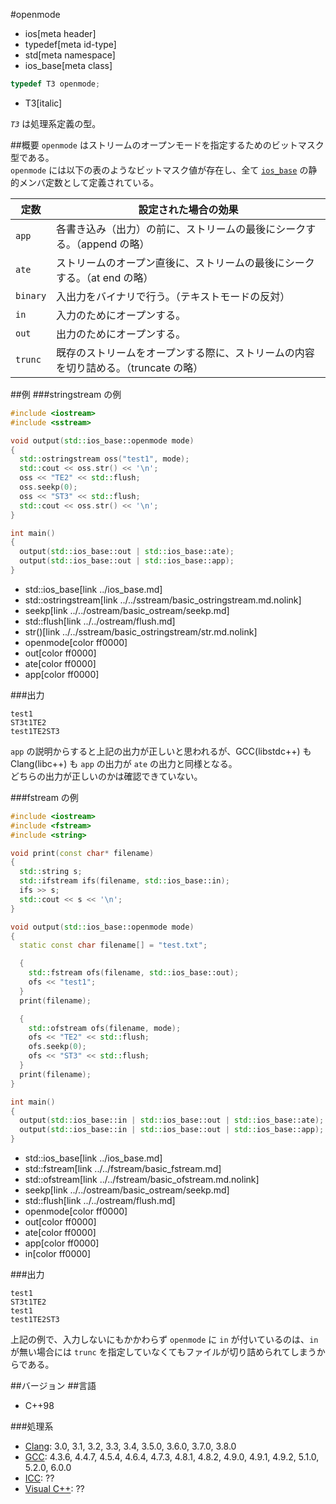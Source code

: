 #openmode
* ios[meta header]
* typedef[meta id-type]
* std[meta namespace]
* ios_base[meta class]

```cpp
typedef T3 openmode;
```
* T3[italic]

*`T3`* は処理系定義の型。

##概要
`openmode` はストリームのオープンモードを指定するためのビットマスク型である。  
`openmode` には以下の表のようなビットマスク値が存在し、全て [`ios_base`](../ios_base.md) の静的メンバ定数として定義されている。

| 定数 | 設定された場合の効果 |
|------|----------------------|
| `app` | 各書き込み（出力）の前に、ストリームの最後にシークする。（append の略） |
| `ate` | ストリームのオープン直後に、ストリームの最後にシークする。（at end の略） |
| `binary` | 入出力をバイナリで行う。（テキストモードの反対） |
| `in` | 入力のためにオープンする。 |
| `out` | 出力のためにオープンする。 |
| `trunc` | 既存のストリームをオープンする際に、ストリームの内容を切り詰める。（truncate の略） |


##例
###stringstream の例
```cpp
#include <iostream>
#include <sstream>

void output(std::ios_base::openmode mode)
{
  std::ostringstream oss("test1", mode);
  std::cout << oss.str() << '\n';
  oss << "TE2" << std::flush;
  oss.seekp(0);
  oss << "ST3" << std::flush;
  std::cout << oss.str() << '\n';
}

int main()
{
  output(std::ios_base::out | std::ios_base::ate);
  output(std::ios_base::out | std::ios_base::app);
}
```
* std::ios_base[link ../ios_base.md]
* std::ostringstream[link ../../sstream/basic_ostringstream.md.nolink]
* seekp[link ../../ostream/basic_ostream/seekp.md]
* std::flush[link ../../ostream/flush.md]
* str()[link ../../sstream/basic_ostringstream/str.md.nolink]
* openmode[color ff0000]
* out[color ff0000]
* ate[color ff0000]
* app[color ff0000]

###出力
```
test1
ST3t1TE2
test1TE2ST3
```

`app` の説明からすると上記の出力が正しいと思われるが、GCC(libstdc++) も Clang(libc++) も `app` の出力が `ate` の出力と同様となる。  
	どちらの出力が正しいのかは確認できていない。

###fstream の例
```cpp
#include <iostream>
#include <fstream>
#include <string>

void print(const char* filename)
{
  std::string s;
  std::ifstream ifs(filename, std::ios_base::in);
  ifs >> s;
  std::cout << s << '\n';
}

void output(std::ios_base::openmode mode)
{
  static const char filename[] = "test.txt";

  {
    std::fstream ofs(filename, std::ios_base::out);
    ofs << "test1";
  }
  print(filename);

  {
    std::ofstream ofs(filename, mode);
    ofs << "TE2" << std::flush;
    ofs.seekp(0);
    ofs << "ST3" << std::flush;
  }
  print(filename);
}

int main()
{
  output(std::ios_base::in | std::ios_base::out | std::ios_base::ate);
  output(std::ios_base::in | std::ios_base::out | std::ios_base::app);
}
```
* std::ios_base[link ../ios_base.md]
* std::fstream[link ../../fstream/basic_fstream.md]
* std::ofstream[link ../../fstream/basic_ofstream.md.nolink]
* seekp[link ../../ostream/basic_ostream/seekp.md]
* std::flush[link ../../ostream/flush.md]
* openmode[color ff0000]
* out[color ff0000]
* ate[color ff0000]
* app[color ff0000]
* in[color ff0000]

###出力
```
test1
ST3t1TE2
test1
test1TE2ST3
```

上記の例で、入力しないにもかかわらず `openmode` に `in` が付いているのは、`in` が無い場合には `trunc` を指定していなくてもファイルが切り詰められてしまうからである。

##バージョン
##言語
- C++98

###処理系
- [Clang](/implementation.md#clang): 3.0, 3.1, 3.2, 3.3, 3.4, 3.5.0, 3.6.0, 3.7.0, 3.8.0
- [GCC](/implementation.md#gcc): 4.3.6, 4.4.7, 4.5.4, 4.6.4, 4.7.3, 4.8.1, 4.8.2, 4.9.0, 4.9.1, 4.9.2, 5.1.0, 5.2.0, 6.0.0
- [ICC](/implementation.md#icc): ??
- [Visual C++](/implementation.md#visual_cpp): ??
